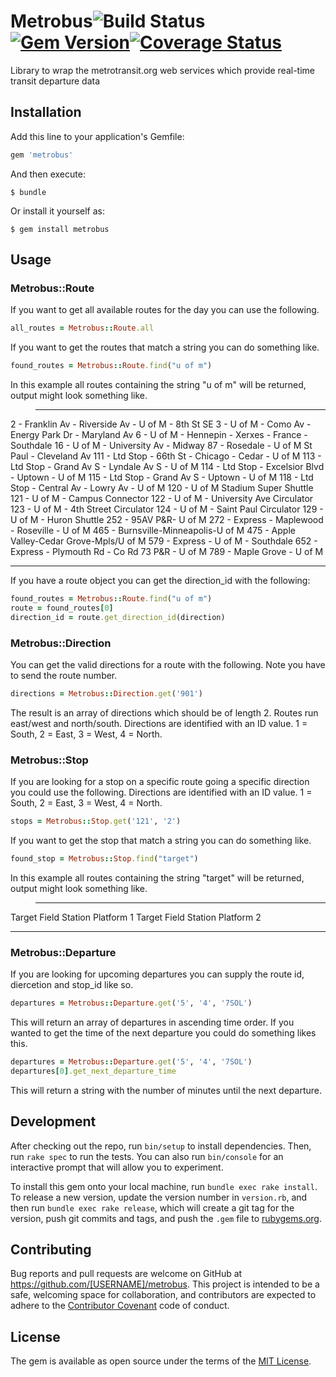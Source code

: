 # Metrobus![Build Status](https://api.travis-ci.org/sbower/metrobus.svg) [![Gem Version](https://badge.fury.io/rb/metrobus.svg)](https://badge.fury.io/rb/metrobus)[![Coverage Status](https://coveralls.io/repos/github/sbower/metrobus/badge.svg?branch=master)](https://coveralls.io/github/sbower/metrobus?branch=master)

Library to wrap the metrotransit.org web services which provide real-time transit departure data

## Installation

Add this line to your application's Gemfile:

```ruby
gem 'metrobus'
```

And then execute:

    $ bundle

Or install it yourself as:

    $ gem install metrobus

## Usage

### Metrobus::Route

If you want to get all available routes for the day you can use the following.

```ruby
all_routes = Metrobus::Route.all
```

If you want to get the routes that match a string you can do something like.

```ruby
found_routes = Metrobus::Route.find("u of m")
```

In this example all routes containing the string "u of m" will be returned,
output might look something like.

>*************************
2 - Franklin Av - Riverside Av - U of M - 8th St SE
3 - U of M - Como Av - Energy Park Dr - Maryland Av
6 - U of M - Hennepin - Xerxes - France - Southdale
16 - U of M - University Av - Midway
87 - Rosedale - U of M St Paul - Cleveland Av
111 - Ltd Stop - 66th St - Chicago - Cedar - U of M
113 - Ltd Stop - Grand Av S - Lyndale Av S - U of M
114 - Ltd Stop - Excelsior Blvd - Uptown - U of M
115 - Ltd Stop - Grand Av S - Uptown - U of M
118 - Ltd Stop - Central Av - Lowry Av - U of M
120 - U of M Stadium Super Shuttle
121 - U of M - Campus Connector
122 - U of M - University Ave Circulator
123 - U of M - 4th Street Circulator
124 - U of M - Saint Paul Circulator
129 - U of M - Huron Shuttle
252 - 95AV P&R- U of M
272 - Express - Maplewood - Roseville - U of M
465 - Burnsville-Minneapolis-U of M
475 - Apple Valley-Cedar Grove-Mpls/U of M
579 - Express - U of M - Southdale
652 - Express - Plymouth Rd - Co Rd 73 P&R - U of M
789 - Maple Grove - U of M
*************************

If you have a route object you can get the direction_id with the following:

```ruby
found_routes = Metrobus::Route.find("u of m")
route = found_routes[0]
direction_id = route.get_direction_id(direction)
```

### Metrobus::Direction

You can get the valid directions for a route with the following.  Note you have
to send the route number.

```ruby
directions = Metrobus::Direction.get('901')
```
The result is an array of directions which should be of length 2.  Routes run
east/west and north/south.  Directions are identified with an ID value. 1 = South,
2 = East, 3 = West, 4 = North.


### Metrobus::Stop

If you are looking for a stop on a specific route going a specific direction
you could use the following.  Directions are identified with an ID value.
1 = South, 2 = East, 3 = West, 4 = North.

```ruby
stops = Metrobus::Stop.get('121', '2')
```

If you want to get the stop that match a string you can do something like.

```ruby
found_stop = Metrobus::Stop.find("target")
```

In this example all routes containing the string "target" will be returned,
output might look something like.

>*************************
Target Field Station Platform 1
Target Field Station Platform 2
*************************

### Metrobus::Departure

If you are looking for upcoming departures you can supply the route id, diercetion and stop_id like so.

```ruby
departures = Metrobus::Departure.get('5', '4', '7SOL')
```
This will return an array of departures in ascending time order.  If you wanted to get the time of the next departure
you could do something likes this.

```ruby
departures = Metrobus::Departure.get('5', '4', '7SOL')
departures[0].get_next_departure_time
```
This will return a string with the number of minutes until the next departure.

## Development

After checking out the repo, run `bin/setup` to install dependencies. Then, run `rake spec` to run the tests. You can also run `bin/console` for an interactive prompt that will allow you to experiment.

To install this gem onto your local machine, run `bundle exec rake install`. To release a new version, update the version number in `version.rb`, and then run `bundle exec rake release`, which will create a git tag for the version, push git commits and tags, and push the `.gem` file to [rubygems.org](https://rubygems.org).

## Contributing

Bug reports and pull requests are welcome on GitHub at https://github.com/[USERNAME]/metrobus. This project is intended to be a safe, welcoming space for collaboration, and contributors are expected to adhere to the [Contributor Covenant](http://contributor-covenant.org) code of conduct.


## License

The gem is available as open source under the terms of the [MIT License](http://opensource.org/licenses/MIT).

